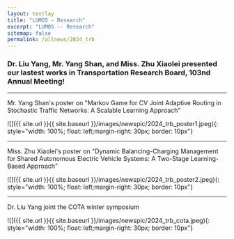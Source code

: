 ```yaml
---
layout: textlay
title: "LUMOS - Research"
excerpt: "LUMOS -- Research"
sitemap: false
permalink: /allnews/2024_trb
---
```


### Dr. Liu Yang, Mr. Yang Shan, and Miss. Zhu Xiaolei presented our lastest works in Transportation Research Board, 103nd Annual Meeting!

---

Mr. Yang Shan's poster on "Markov Game for CV Joint Adaptive Routing in Stochastic Traffic Networks: A Scalable Learning Approach"

![]({{ site.url }}{{ site.baseurl }}/images/newspic/2024_trb_poster1.jpeg){: style="width: 100%; float: left;margin-right: 30px; border: 10px"}

---

Miss. Zhu Xiaolei's poster on "Dynamic Balancing-Charging Management for Shared Autonomous Electric Vehicle Systems: A Two-Stage Learning-Based Approach"

![]({{ site.url }}{{ site.baseurl }}/images/newspic/2024_trb_poster2.jpeg){: style="width: 100%; float: left;margin-right: 30px; border: 10px"}

---

Dr. Liu Yang joint the COTA winter symposium

![]({{ site.url }}{{ site.baseurl }}/images/newspic/2024_trb_cota.jpeg){: style="width: 100%; float: left;margin-right: 30px; border: 10px"}


<br><br>